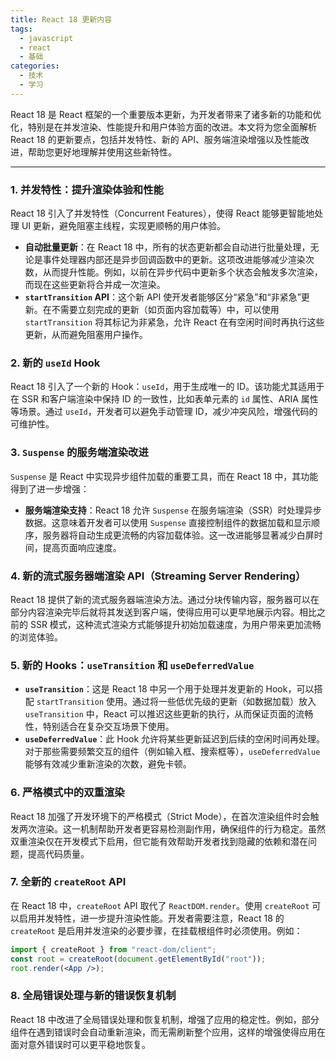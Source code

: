 ```yaml
---
title: React 18 更新内容
tags:
  - javascript
  - react
  - 基础
categories:
  - 技术
  - 学习
---
```


React 18 是 React 框架的一个重要版本更新，为开发者带来了诸多新的功能和优化，特别是在并发渲染、性能提升和用户体验方面的改进。本文将为您全面解析 React 18 的更新要点，包括并发特性、新的 API、服务端渲染增强以及性能改进，帮助您更好地理解并使用这些新特性。

---

### 1. 并发特性：提升渲染体验和性能

React 18 引入了并发特性（Concurrent Features），使得 React 能够更智能地处理 UI 更新，避免阻塞主线程，实现更顺畅的用户体验。

- **自动批量更新**：在 React 18 中，所有的状态更新都会自动进行批量处理，无论是事件处理器内部还是异步回调函数中的更新。这项改进能够减少渲染次数，从而提升性能。例如，以前在异步代码中更新多个状态会触发多次渲染，而现在这些更新将合并成一次渲染。
- **`startTransition` API**：这个新 API 使开发者能够区分“紧急”和“非紧急”更新。在不需要立刻完成的更新（如页面内容加载等）中，可以使用 `startTransition` 将其标记为非紧急，允许 React 在有空闲时间时再执行这些更新，从而避免阻塞用户操作。

### 2. 新的 `useId` Hook

React 18 引入了一个新的 Hook：`useId`，用于生成唯一的 ID。该功能尤其适用于在 SSR 和客户端渲染中保持 ID 的一致性，比如表单元素的 `id` 属性、ARIA 属性等场景。通过 `useId`，开发者可以避免手动管理 ID，减少冲突风险，增强代码的可维护性。

### 3. `Suspense` 的服务端渲染改进

`Suspense` 是 React 中实现异步组件加载的重要工具，而在 React 18 中，其功能得到了进一步增强：

- **服务端渲染支持**：React 18 允许 `Suspense` 在服务端渲染（SSR）时处理异步数据。这意味着开发者可以使用 `Suspense` 直接控制组件的数据加载和显示顺序，服务器将自动生成更流畅的内容加载体验。这一改进能够显著减少白屏时间，提高页面响应速度。

### 4. 新的流式服务器端渲染 API（Streaming Server Rendering）

React 18 提供了新的流式服务器端渲染方法。通过分块传输内容，服务器可以在部分内容渲染完毕后就将其发送到客户端，使得应用可以更早地展示内容。相比之前的 SSR 模式，这种流式渲染方式能够提升初始加载速度，为用户带来更加流畅的浏览体验。

### 5. 新的 Hooks：`useTransition` 和 `useDeferredValue`

- **`useTransition`**：这是 React 18 中另一个用于处理并发更新的 Hook，可以搭配 `startTransition` 使用。通过将一些低优先级的更新（如数据加载）放入 `useTransition` 中，React 可以推迟这些更新的执行，从而保证页面的流畅性，特别适合在复杂交互场景下使用。
- **`useDeferredValue`**：此 Hook 允许将某些更新延迟到后续的空闲时间再处理。对于那些需要频繁交互的组件（例如输入框、搜索框等），`useDeferredValue` 能够有效减少重新渲染的次数，避免卡顿。

### 6. 严格模式中的双重渲染

React 18 加强了开发环境下的严格模式（Strict Mode），在首次渲染组件时会触发两次渲染。这一机制帮助开发者更容易检测副作用，确保组件的行为稳定。虽然双重渲染仅在开发模式下启用，但它能有效帮助开发者找到隐藏的依赖和潜在问题，提高代码质量。

### 7. 全新的 `createRoot` API

在 React 18 中，`createRoot` API 取代了 `ReactDOM.render`。使用 `createRoot` 可以启用并发特性，进一步提升渲染性能。开发者需要注意，React 18 的 `createRoot` 是启用并发渲染的必要步骤，在挂载根组件时必须使用。例如：

```jsx
import { createRoot } from "react-dom/client";
const root = createRoot(document.getElementById("root"));
root.render(<App />);
```

### 8. 全局错误处理与新的错误恢复机制

React 18 中改进了全局错误处理和恢复机制，增强了应用的稳定性。例如，部分组件在遇到错误时会自动重新渲染，而无需刷新整个应用，这样的增强使得应用在面对意外错误时可以更平稳地恢复。

